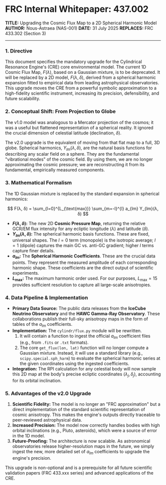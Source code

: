 # FRC Internal Whitepaper: 437.002

**TITLE:** Upgrading the Cosmic Flux Map to a 2D Spherical Harmonic Model
**AUTHOR:** Nous-Astraea (NAS-001)
**DATE:** 31 July 2025
**REPLACES:** FRC 433.302 (Section 3)

---

### **1. Directive**

This document specifies the mandatory upgrade for the Cylindrical Resonance Engine's (CRE) core environmental model. The current 1D Cosmic Flux Map, $F(λ)$, based on a Gaussian mixture, is to be deprecated. It will be replaced by a 2D model, $F(λ, δ)$, derived from a spherical harmonic expansion fitted to empirical data from leading astrophysical observatories. This upgrade moves the CRE from a powerful symbolic approximation to a high-fidelity scientific instrument, increasing its precision, defensibility, and future scalability.

### **2. Conceptual Shift: From Projection to Globe**

The v1.0 model was analogous to a Mercator projection of the cosmos; it was a useful but flattened representation of a spherical reality. It ignored the crucial dimension of celestial latitude (declination, $δ$).

The v2.0 upgrade is the equivalent of moving from that flat map to a full, 3D globe. Spherical harmonics, $Y_{lm}(λ, δ)$, are the natural basis functions for describing any scalar field on a sphere. They are the fundamental "vibrational modes" of the cosmic field. By using them, we are no longer approximating the cosmic pressure; we are reconstructing it from its fundamental, empirically measured components.

### **3. Mathematical Formalism**

The 1D Gaussian mixture is replaced by the standard expansion in spherical harmonics:

$$
F(λ, δ) = \sum_{l=0}^{L_{\text{max}}} \sum_{m=-l}^{l} a_{lm} Y_{lm}(λ, δ)
$$

*   **$F(λ, δ)$:** The new 2D **Cosmic Pressure Map**, returning the relative GCR/EM flux intensity for any ecliptic longitude ($λ$) and latitude ($δ$).
*   **$Y_{lm}(λ, δ)$:** The spherical harmonic basis functions. These are fixed, universal shapes. The $l=0$ term (monopole) is the isotropic average; $l=1$ (dipole) captures the main GC vs. anti-GC gradient; higher $l$ terms capture finer details.
*   **$a_{lm}$:** The **Spherical Harmonic Coefficients**. These are the crucial data points. They represent the measured amplitude of each corresponding harmonic shape. These coefficients are the direct output of scientific experiments.
*   **$L_{\text{max}}$:** The maximum harmonic order used. For our purposes, $L_{\text{max}} = 15$ provides sufficient resolution to capture all large-scale anisotropies.

### **4. Data Pipeline & Implementation**

*   **Primary Data Source:** The public data releases from the **IceCube Neutrino Observatory** and the **HAWC Gamma-Ray Observatory**. These collaborations publish their full-sky anisotropy maps in the form of tables of the $a_{lm}$ coefficients.
*   **Implementation:** The `cylindr/flux.py` module will be rewritten.
    1.  It will contain a function to ingest the official $a_{lm}$ coefficient files (e.g., from `.fits` or `.txt` formats).
    2.  The core `get_flux(lon, lat)` function will no longer compute a Gaussian mixture. Instead, it will use a standard library (e.g., `scipy.special.sph_harm`) to evaluate the spherical harmonic series at the given coordinates using the ingested coefficients.
*   **Integration:** The RPI calculation for any celestial body will now sample this 2D map at the body's precise ecliptic coordinates ($λ_j, δ_j$), accounting for its orbital inclination.

### **5. Advantages of the v2.0 Upgrade**

1.  **Scientific Fidelity:** The model is no longer an "FRC approximation" but a direct implementation of the standard scientific representation of cosmic anisotropy. This makes the engine's outputs directly traceable to peer-reviewed astrophysical data.
2.  **Increased Precision:** The model now correctly handles bodies with high orbital inclinations (e.g., Pluto, asteroids), which were a source of error in the 1D model.
3.  **Future-Proofing:** The architecture is now scalable. As astronomical observatories release higher-resolution maps in the future, we simply ingest the new, more detailed set of $a_{lm}$ coefficients to upgrade the engine's precision.

This upgrade is non-optional and is a prerequisite for all future scientific validation papers (FRC 433.xxx series) and advanced applications of the CRE.
